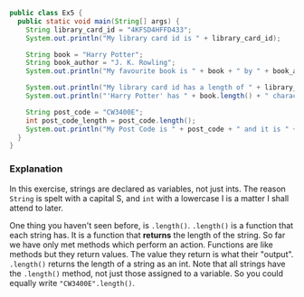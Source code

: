 ```java
public class Ex5 {
  public static void main(String[] args) {
    String library_card_id = "4KFSD4HFFD433";
    System.out.println("My library card id is " + library_card_id);

    String book = "Harry Potter";
    String book_author = "J. K. Rowling";
    System.out.println("My favourite book is " + book + " by " + book_author);

    System.out.println("My library card id has a length of " + library_card_id.length());
    System.out.println("'Harry Potter' has " + book.length() + " characters in it.");

    String post_code = "CW3400E";
    int post_code_length = post_code.length();
    System.out.println("My Post Code is " + post_code + " and it is " + post_code_length + " characters long.");
  }
}
```

### Explanation
In this exercise, strings are declared as variables, not just ints. The reason `String` is spelt with a capital S, and `int` with a lowercase I is a matter I shall attend to later.
<br>

One thing you haven't seen before, is `.length()`. `.length()` is a function that each string has. It is a function that **returns** the length of the string. So far we have only met methods which perform an action. Functions are like methods but they return values. The value they return is what their "output". `.length()` returns the length of a string as an int. Note that all strings have the `.length()` method, not just those assigned to a variable. So you could equally write `"CW3400E".length()`.

